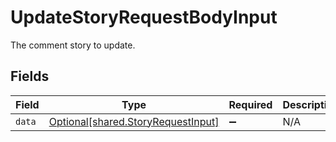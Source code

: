 # UpdateStoryRequestBodyInput

The comment story to update.


## Fields

| Field                                                                          | Type                                                                           | Required                                                                       | Description                                                                    |
| ------------------------------------------------------------------------------ | ------------------------------------------------------------------------------ | ------------------------------------------------------------------------------ | ------------------------------------------------------------------------------ |
| `data`                                                                         | [Optional[shared.StoryRequestInput]](../../models/shared/storyrequestinput.md) | :heavy_minus_sign:                                                             | N/A                                                                            |